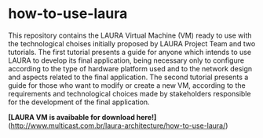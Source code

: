 # how-to-use-laura

This repository contains the LAURA Virtual Machine (VM) ready to use with the technological choises initially proposed by LAURA Project Team and two tutorials. The first tutorial presents a guide for anyone which intends to use LAURA to develop its final application, being necessary only to configure according to the type of hardware platform used and to the network design and aspects related to the final application. The second tutorial presents a guide for those who want to modify or create a new VM, according to the requirements and technological choices made by stakeholders responsible for the development of the final application.

**[LAURA VM is avaibable for download here!]** (http://www.multicast.com.br/laura-architecture/how-to-use-laura/)

